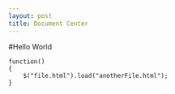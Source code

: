 ```yaml
---
layout: post
title: Document Center
---
```


#Hello World

```language-javascript
function()
{
    $("file.html").load("anotherFile.html");
}
```